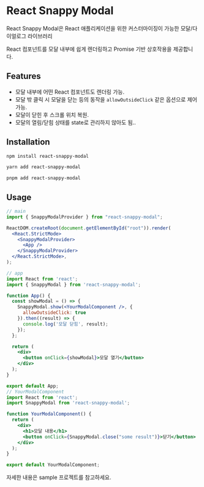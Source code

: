 # React Snappy Modal

React Snappy Modal은 React 애플리케이션을 위한 커스터마이징이 가능한 모달/다이얼로그 라이브러리

React 컴포넌트를 모달 내부에 쉽게 렌더링하고 Promise 기반 상호작용을 제공합니다.

## Features

- 모달 내부에 어떤 React 컴포넌트도 렌더링 가능.
- 모달 밖 클릭 시 모달을 닫는 등의 동작을 `allowOutsideClick` 같은 옵션으로 제어 가능.
- 모달이 닫힌 후 스크롤 위치 복원.
- 모달의 열림/닫힘 상태를 state로 관리하지 않아도 됨..

## Installation

```bash
npm install react-snappy-modal
```
```bash
yarn add react-snappy-modal
```
```bash
pnpm add react-snappy-modal
```

## Usage
```jsx
// main
import { SnappyModalProvider } from "react-snappy-modal";

ReactDOM.createRoot(document.getElementById("root")).render(
  <React.StrictMode>
    <SnappyModalProvider>
      <App />
    </SnappyModalProvider>
  </React.StrictMode>,
);

// app
import React from 'react';
import { SnappyModal } from 'react-snappy-modal';

function App() {
  const showModal = () => {
    SnappyModal.show(<YourModalComponent />, {
      allowOutsideClick: true
    }).then((result) => {
      console.log('모달 닫힘', result);
    });
  };

  return (
    <div>
      <button onClick={showModal}>모달 열기</button>
    </div>
  );
}

export default App;
// YourModalComponent
import React from 'react';
import SnappyModal from 'react-snappy-modal';

function YourModalComponent() {
  return (
    <div>
      <h1>모달 내용</h1>
      <button onClick={SnappyModal.close("some result")}>닫기</button>
    </div>
  );
}

export default YourModalComponent;
```

자세한 내용은 sample 프로젝트를 참고하세요.


